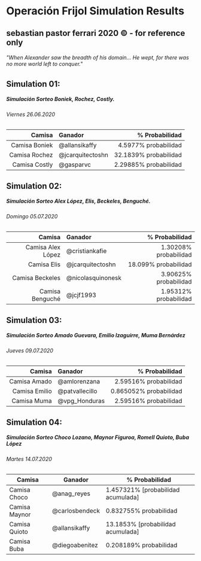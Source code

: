 # Operación Frijol Simulation Results
## sebastian pastor ferrari 2020 © - for reference only
###### "When Alexander saw the breadth of his domain... He wept, for there was no more world left to conquer."

## Simulation 01:
##### Simulación Sorteo Boniek, Rochez, Costly.
###### Viernes 26.06.2020

| Camisa | Ganador | % Probabilidad |
| ------:|:------- | --------------:|
Camisa Boniek | @allansikaffy | 4.5977% probabilidad
Camisa Rochez | @jcarquitectoshn | 32.1839% probabilidad
Camisa Costly | @gasparvc | 2.29885% probabilidad

## Simulation 02:
##### Simulación Sorteo Alex López, Elis, Beckeles, Benguché.
###### Domingo 05.07.2020

| Camisa | Ganador | % Probabilidad |
| ------:|:------- | --------------:|
Camisa Alex López | @cristiankafie | 1.30208% probabilidad
Camisa Elis | @jcarquitectoshn | 18.099% probabilidad
Camisa Beckeles | @nicolasquinonesk | 3.90625% probabilidad
Camisa Benguché | @jcjf1993 | 1.95312% probabilidad

## Simulation 03:
##### Simulación Sorteo Amado Guevara, Emilio Izaguirre, Muma Bernárdez
###### Jueves 09.07.2020

|        Camisa | Ganador | % Probabilidad |
| -------------:|:------- | --------------:|
|  Camisa Amado | @amlorenzana      | 2.59516% probabilidad
| Camisa Emilio | @patvallecillo       | 0.865052% probabilidad
| Camisa Muma | @vpg_Honduras         | 2.59516% probabilidad

## Simulation 04:
##### Simulación Sorteo Choco Lozano, Maynor Figuroa, Romell Quioto, Buba López
###### Martes 14.07.2020

| Camisa        | Ganador | % Probabilidad |
| ------------- | ------- | -------------- |
| Camisa  Choco | @anag_reyes       | 1.457321% [probabilidad acumulada]|
| Camisa Maynor | @carlosbendeck      | 0.832755% probabilidad|
| Camisa Quioto | @allansikaffy       | 13.1853% [probabilidad acumulada]|
| Camisa Buba   | @diegoabenitez       | 0.208189% probabilidad|
